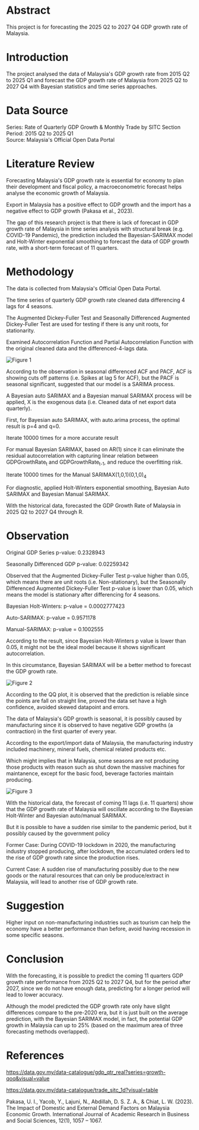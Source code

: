 # Abstract
This project is for forecasting the 2025 Q2 to 2027 Q4 GDP growth rate of Malaysia.

# Introduction
The project analysed the data of Malaysia's GDP growth rate from 2015 Q2 to 2025 Q1 and forecast the GDP growth rate of Malaysia from 2025 Q2 to 2027 Q4 with Bayesian statistics and time series approaches.

# Data Source
Series: Rate of Quarterly GDP Growth & Monthly Trade by SITC Section <br/>
Period: 2015 Q2 to 2025 Q1 <br/>
Source: Malaysia's Official Open Data Portal

# Literature Review 

Forecasting Malaysia's GDP growth rate is essential for economy to plan their development and fiscal policy, a macroeconometric forecast helps analyse the economic growth of Malaysia. <br/>

Export in Malaysia has a positive effect to GDP growth and the import has a negative effect to GDP growth (Pakasa et al., 2023).<br/>

The gap of this research project is that there is lack of forecast in GDP growth rate of Malaysia in time series analysis with structural break (e.g. COVID-19 Pandemic), the prediction included the Bayesian-SARIMAX model and Holt-Winter exponential smoothing to forecast the data of GDP growth rate, with a short-term forecast of 11 quarters.

# Methodology

The data is collected from Malaysia's Official Open Data Portal. <br/>

The time series of quarterly GDP growth rate cleaned data differencing 4 lags for 4 seasons. <br/>

The Augmented Dickey-Fuller Test and Seasonally Differenced Augmented Dickey-Fuller Test are used for testing if there is any unit roots, for stationarity. <br/>

Examined Autocorrelation Function and Partial Autocorrelation Function with the original cleaned data and the differenced-4-lags data. <br/>

![Figure 1](https://github.com/phlam-econometrics/Forecasting_GDP_Growth_Rate_of_Malaysia/blob/main/Malaysia%20GDP%20Forecast/output/figures/ACF_PACF_Plots.png)<br/>

According to the observation in seasonal differenced ACF and PACF, ACF is showing cuts off patterns (i.e. Spikes at lag 5 for ACF), but the PACF is seasonal significant, suggested that our model is a SARIMA process.<br/>

A Bayesian auto SARIMAX and a Bayesian manual SARIMAX process will be applied, X is the exogenous data (i.e. Cleaned data of net export data quarterly).<br/>

First, for Bayesian auto SARIMAX, with auto.arima process, the optimal result is p=4 and q=0.<br/>

Iterate 10000 times for a more accurate result<br/>

For manual Bayesian SARIMAX, based on AR(1) since it can eliminate the residual autocorrelation with capturing linear relation between GDPGrowthRate<sub>t</sub> and GDPGrowthRate<sub>t-1</sub>, and reduce the overfitting risk. <br/>

Iterate 10000 times for the Manual SARIMAX(1,0,1)(0,1,0)<sub>4</sub> <br/>

For diagnostic, applied Holt-Winters exponential smoothing, Bayesian Auto SARIMAX and Bayesian Manual SARIMAX. <br/>

With the historical data, forecasted the GDP Growth Rate of Malaysia in 2025 Q2 to 2027 Q4 through R.

# Observation

Original GDP Series p-value: 0.2328943<br/>

Seasonally Differenced GDP p-value: 0.02259342<br/>

Observed that the Augmented Dickey-Fuller Test p-value higher than 0.05, which means there are unit roots (i.e. Non-stationary), but the Seasonally Differenced Augmented Dickey-Fuller Test p-value is lower than 0.05, which means the model is stationary after differencing for 4 seasons.<br/>

Bayesian Holt-Winters: p-value = 0.0002777423<br/>

Auto-SARIMAX: p-value = 0.9571178<br/>

Manual-SARIMAX: p-value = 0.1002555<br/>

According to the result, since Bayesian Holt-Winters p value is lower than 0.05, it might not be the ideal model because it shows significant autocorrelation.<br/>

In this circumstance, Bayesian SARIMAX will be a better method to forecast the GDP growth rate.<br/>

![Figure 2](https://github.com/phlam-econometrics/Forecasting_GDP_Growth_Rate_of_Malaysia/blob/main/Malaysia%20GDP%20Forecast/output/figures/Model_Diagnostics.png)<br/>

According to the QQ plot, it is observed that the prediction is reliable since the points are fall on straight line, proved the data set have a high confidence, avoided skewed datapoint and errors.

The data of Malaysia's GDP growth is seasonal, it is possibly caused by manufacturing since it is observed to have negative GDP growths (a contraction) in the first quarter of every year.<br/>

According to the export/import data of Malaysia, the manufacturing industry included machinery, mineral fuels, chemical related products etc.<br/>

Which might implies that in Malaysia, some seasons are not producing those products with reason such as shut down the massive machines for maintanence, except for the basic food, beverage factories maintain producing.<br/>

![Figure 3](https://github.com/phlam-econometrics/Forecasting_GDP_Growth_Rate_of_Malaysia/blob/main/Malaysia%20GDP%20Forecast/output/figures/GDP_Forecast_Comparison.png)<br/>

With the historical data, the forecast of coming 11 lags (i.e. 11 quarters) show that the GDP growth rate of Malaysia will oscillate according to the Bayesian Holt-Winter and Bayesian auto/manual SARIMAX.<br/>

But it is possible to have a sudden rise similar to the pandemic period, but it possibly caused by the government policy<br/>

Former Case: During COVID-19 lockdown in 2020, the manufacturing industry stopped producing, after lockdown, the accumulated orders led to the rise of GDP growth rate since the production rises.<br/>

Current Case: A sudden rise of manufacturing possibly due to the new goods or the natural resources that can only be produce/extract in Malaysia, will lead to another rise of GDP growth rate.<br/>

# Suggestion

Higher input on non-manufacturing industries such as tourism can help the economy have a better performance than before, avoid having recession in some specific seasons.

# Conclusion

With the forecasting, it is possible to predict the coming 11 quarters GDP growth rate performance from 2025 Q2 to 2027 Q4, but for the period after 2027, since we do not have enough data, predicting for a longer period will lead to lower accuracy. <br/>

Although the model predicted the GDP growth rate only have slight differences compare to the pre-2020 era, but it is just built on the average prediction, with the Bayesian SARIMAX model, in fact, the potential GDP growth in Malaysia can up to 25% (based on the maximum area of three forecasting methods overlapped).

# References

https://data.gov.my/data-catalogue/gdp_qtr_real?series=growth-qoq&visual=value <br/>

https://data.gov.my/data-catalogue/trade_sitc_1d?visual=table <br/>

Pakasa, U. I., Yacob, Y., Lajuni, N., Abdillah, D. S. Z. A., & Chiat, L. W. (2023). The Impact of Domestic and External Demand Factors on Malaysia Economic Growth. International Journal of Academic Research in Business and Social Sciences, 12(1), 1057 – 1067.
